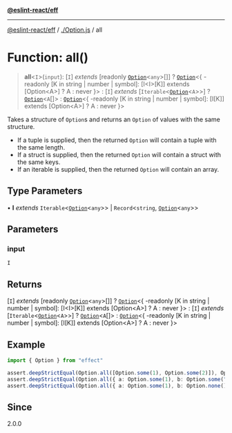 [**@eslint-react/eff**](../../README.md)

***

[@eslint-react/eff](../../README.md) / [./Option.js](../README.md) / all

# Function: all()

> **all**\<`I`\>(`input`): [`I`] *extends* [readonly [`Option`](../type-aliases/Option.md)\<`any`\>[]] ? [`Option`](../type-aliases/Option.md)\<\{ -readonly \[K in string \| number \| symbol\]: \[I\<I\>\[K\]\] extends \[Option\<A\>\] ? A : never \}\> : [`I`] *extends* [`Iterable`\<[`Option`](../type-aliases/Option.md)\<`A`\>\>] ? [`Option`](../type-aliases/Option.md)\<`A`[]\> : [`Option`](../type-aliases/Option.md)\<\{ -readonly \[K in string \| number \| symbol\]: \[I\[K\]\] extends \[Option\<A\>\] ? A : never \}\>

Takes a structure of `Option`s and returns an `Option` of values with the same structure.

- If a tuple is supplied, then the returned `Option` will contain a tuple with the same length.
- If a struct is supplied, then the returned `Option` will contain a struct with the same keys.
- If an iterable is supplied, then the returned `Option` will contain an array.

## Type Parameters

• **I** *extends* `Iterable`\<[`Option`](../type-aliases/Option.md)\<`any`\>\> \| `Record`\<`string`, [`Option`](../type-aliases/Option.md)\<`any`\>\>

## Parameters

### input

`I`

## Returns

[`I`] *extends* [readonly [`Option`](../type-aliases/Option.md)\<`any`\>[]] ? [`Option`](../type-aliases/Option.md)\<\{ -readonly \[K in string \| number \| symbol\]: \[I\<I\>\[K\]\] extends \[Option\<A\>\] ? A : never \}\> : [`I`] *extends* [`Iterable`\<[`Option`](../type-aliases/Option.md)\<`A`\>\>] ? [`Option`](../type-aliases/Option.md)\<`A`[]\> : [`Option`](../type-aliases/Option.md)\<\{ -readonly \[K in string \| number \| symbol\]: \[I\[K\]\] extends \[Option\<A\>\] ? A : never \}\>

## Example

```ts
import { Option } from "effect"

assert.deepStrictEqual(Option.all([Option.some(1), Option.some(2)]), Option.some([1, 2]))
assert.deepStrictEqual(Option.all({ a: Option.some(1), b: Option.some("hello") }), Option.some({ a: 1, b: "hello" }))
assert.deepStrictEqual(Option.all({ a: Option.some(1), b: Option.none() }), Option.none())
```

## Since

2.0.0
